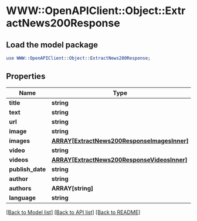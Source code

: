 # WWW::OpenAPIClient::Object::ExtractNews200Response

## Load the model package
```perl
use WWW::OpenAPIClient::Object::ExtractNews200Response;
```

## Properties
Name | Type | Description | Notes
------------ | ------------- | ------------- | -------------
**title** | **string** |  | [optional] 
**text** | **string** |  | [optional] 
**url** | **string** |  | [optional] 
**image** | **string** |  | [optional] 
**images** | [**ARRAY[ExtractNews200ResponseImagesInner]**](ExtractNews200ResponseImagesInner.md) |  | [optional] 
**video** | **string** |  | [optional] 
**videos** | [**ARRAY[ExtractNews200ResponseVideosInner]**](ExtractNews200ResponseVideosInner.md) |  | [optional] 
**publish_date** | **string** |  | [optional] 
**author** | **string** |  | [optional] 
**authors** | **ARRAY[string]** |  | [optional] 
**language** | **string** |  | [optional] 

[[Back to Model list]](../README.md#documentation-for-models) [[Back to API list]](../README.md#documentation-for-api-endpoints) [[Back to README]](../README.md)



